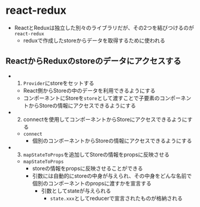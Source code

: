 # react-redux
- ReactとReduxは独立した別々のライブラリだが、その2つを結びつけるのが`react-redux`
  - reduxで作成したstoreからデータを取得するために使われる

## ReactからReduxのstoreのデータにアクセスする
- 1. `Provider`にstoreをセットする
  - React側からStoreの中のデータを利用できるようにする
  - コンポーネントにStoreを`store`として渡すことで子要素のコンポーネントからStoreの情報にアクセスできるようにする

- 2. connectを使用してコンポーネントからStoreにアクセスできるようにする
  - `connect`
    - 個別のコンポーネントからStoreの情報にアクセスできるようにする

- 3. `mapStateToProps`を追加してStoreの情報をpropsに反映させる
  - `mapStateToProps`
    - storeの情報をpropsに反映させることができる
    - 引数には自動的にstoreの中身が与えられ、その中身をどんな名前で個別のコンポーネントのpropsに渡すかを宣言する
      - 引数としてstateが与えられる
        - `state.xxx`としてreducerで宣言されたものが格納される


